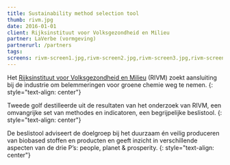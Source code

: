 ```yaml
---
title: Sustainability method selection tool
thumb: rivm.jpg
date: 2016-01-01
client: Rijksinstituut voor Volksgezondheid en Milieu
partner: LaVerbe (vormgeving)
partnerurl: /partners
tags:
screens: rivm-screen1.jpg,rivm-screen2.jpg,rivm-screen3.jpg,rivm-screen4.jpg
---
```

Het [Rijksinstituut voor Volksgezondheid en Milieu](http://www.rivm.nl/) (RIVM) zoekt aansluiting bij de industrie om belemmeringen voor groene chemie weg te nemen.
{: style="text-align: center"}

Tweede golf destilleerde uit de resultaten van het onderzoek van RIVM, een omvangrijke set van methodes en indicatoren, een begrijpelijke beslistool.
{: style="text-align: center"}

De beslistool adviseert de doelgroep bij het duurzaam én veilig produceren van biobased stoffen en producten en geeft inzicht in verschillende aspecten van de drie P’s: people, planet & prosperity.
{: style="text-align: center"}
